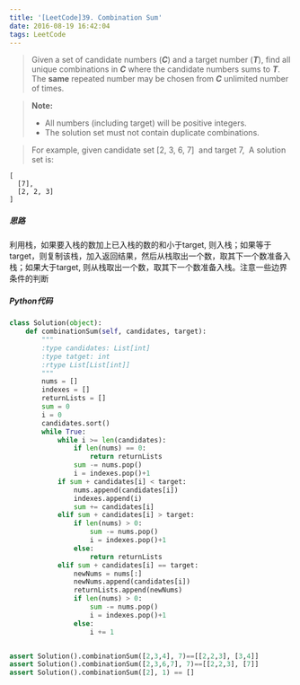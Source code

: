 ```yaml
---
title: '[LeetCode]39. Combination Sum'
date: 2016-08-19 16:42:04
tags: LeetCode
---
```

> Given a set of candidate numbers (***C***) and a target number (***T***), find all unique combinations in ***C*** where the candidate numbers sums to ***T***.
The **same** repeated number may be chosen from ***C*** unlimited number of times.

> **Note:**
> * All numbers (including target) will be positive integers.
> * The solution set must not contain duplicate combinations.

> For example, given candidate set [2, 3, 6, 7]
 and target 7, 
> A solution set is:
```
[
  [7],
  [2, 2, 3]
]
```

##### 思路
利用栈，如果要入栈的数加上已入栈的数的和小于target, 则入栈；如果等于target，则复制该栈，加入返回结果，然后从栈取出一个数，取其下一个数准备入栈；如果大于target, 则从栈取出一个数，取其下一个数准备入栈。注意一些边界条件的判断

##### Python代码
```python
class Solution(object):
    def combinationSum(self, candidates, target):
        """
        :type candidates: List[int]
        :type tatget: int
        :rtype List[List[int]]
        """
        nums = []
        indexes = []
        returnLists = []
        sum = 0
        i = 0
        candidates.sort()
        while True:
            while i >= len(candidates):
                if len(nums) == 0:
                    return returnLists
                sum -= nums.pop()
                i = indexes.pop()+1
            if sum + candidates[i] < target:
                nums.append(candidates[i])
                indexes.append(i)
                sum += candidates[i]
            elif sum + candidates[i] > target:
                if len(nums) > 0:
                    sum -= nums.pop()
                    i = indexes.pop()+1
                else:
                    return returnLists
            elif sum + candidates[i] == target:
                newNums = nums[:]
                newNums.append(candidates[i])
                returnLists.append(newNums)
                if len(nums) > 0:
                    sum -= nums.pop()
                    i = indexes.pop()+1
                else:
                    i += 1


assert Solution().combinationSum([2,3,4], 7)==[[2,2,3], [3,4]]
assert Solution().combinationSum([2,3,6,7], 7)==[[2,2,3], [7]]
assert Solution().combinationSum([2], 1) == []
```
